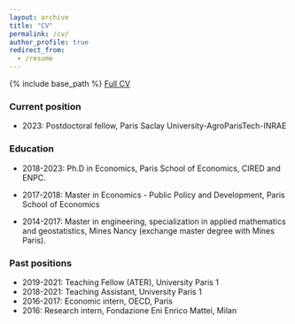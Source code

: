 ```yaml
---
layout: archive
title: "CV"
permalink: /cv/
author_profile: true
redirect_from:
  - /resume
---
```


{% include base_path %}
[Full CV](https://melaniegittard.github.io/files/CV_GITTARD.pdf)
### Current position

* 2023: Postdoctoral fellow, Paris Saclay University-AgroParisTech-INRAE 

### Education

* 2018-2023: Ph.D in Economics, Paris School of Economics, CIRED and ENPC. 

* 2017-2018: Master in Economics - Public Policy and Development, Paris School of Economics
  
* 2014-2017: Master in engineering, specialization in applied mathematics and geostatistics, Mines Nancy (exchange master degree with Mines Paris). 

### Past positions

* 2019-2021: Teaching Fellow (ATER), University Paris 1
* 2018-2021: Teaching Assistant, University Paris 1
* 2016-2017: Economic intern, OECD, Paris
* 2016: Research intern, Fondazione Eni Enrico Mattei, Milan 
